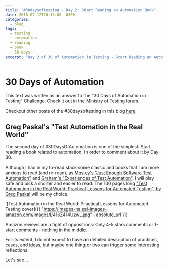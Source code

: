 ```yaml
---
title: "#30daysoftesting - Day 2: Start Reading an Automation Book"
date: 2018-07-12T20:15:00 -0300
categories:
  - blog
tags:
  - testing
  - automation 
  - reading
  - book
  - 30-days
excerpt: "Day 2 of 30 of Automation in Testing - Start Reading an Automation Book"
---
```


# 30 Days of Automation

This text was written as an answer to the "30 Days of Automation in Testing" Challenge. Check it out in the [Ministry of Testing forum](https://www.ministryoftesting.com/dojo/lessons/30-days-of-automation-in-testing).

Checkout other posts of the #30daysoftesting in this blog [here](/tag/30-days.html).

## Greg Paskal's "Test Automation in the Real World"

The second day of #30DaysOfAutomation is one of the simplest: Start reading a book related to automation, in order to comment about it by Day 30.

Although I had in my to-read stack some classic and books that I am more anxious to read (and re-read), as [Mosley's "Just Enough Software Test Automation"](https://www.goodreads.com/book/show/637583.Just_Enough_Software_Test_Automation) and [Graham's "Experiences of Test Automation"](https://www.goodreads.com/book/show/12563795-experiences-of-test-automation?ac=1&from_search=true), I will play safe and pick a shorter and easier to read: The 100 pages long ["Test Automation in the Real World: Practical Lessons for Automated Testing", by Greg Paskal](https://www.amazon.com.br/gp/product/B015LMDJ1S/ref=x_gr_w_bb?ie=UTF8&tag=x_gr_w_bb_br-20&linkCode=ur2&camp=1789&creative=9325) will be my choice.

![Test Automation in the Real World: Practical Lessons for Automated Testing cover]({{ "https://images-na.ssl-images-amazon.com/images/I/416Z414UzwL.jpg" | absolute_url }})

Amazon reviews are a fight of oppositions: Only 4-5 stars comments or 1-start comments - nothing in the middle.

For its extent, I do not expect to have an detailed description of practices, cases, and ideas, but maybe one thing or two can trigger some interesting reflections.

Let's see...
